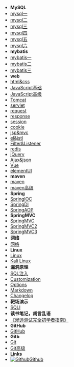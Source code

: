 - **MySQL**
- [mysql一](mysql_01)
- [mysql二](mysql_02)
- [mysql三](mysql_03)
- [mysql四](mysql_04)
- [mysql五](mysql_05)
- [mysql六](mysql_06)
- **mybatis**
- [mybatis一](mybatis_01)
- [mybatis二](mybatis_02)
- [mybatis三](mybatis_03)
- **web**
- [html&css](html&css)
- [JavaScript基础](JavaScript基础)
- [JavaScript高级](JavaScript高级)
- [Tomcat](Tomcat)
- [servlet](servlet)
- [request](request)
- [response](response)
- [session](session)
- [cookie](cookie)
- [jsp&mvc](jsp&mvc)
- [el&jstl](el&jstl)
- [Filter&Listener](Filter&Listener)
- [redis](redis)
- [jQuery](jQuery)
- [Ajax&json](Ajax&json)
- [Vue](Vue)
- [elementUI](elementUI)
- **maven**
- [maven](maven)
- [maven高级](maven高级)
- **Spring**
- [SpringIOC](SpringIOC)
- [SpringDI](SpringDI)
- [SpringAOP](SpringAOP)
- **SpringMVC**
- [SpringMVC](SpringMVC)
- [SpringMVC2](SpringMVC2)
- [SpringMVC3](SpringMVC3)
- **网络**
- [网络](introduction)
- **Linux**
- [Linux](Linux)
- [Kali Linux](themes)
- **漏洞原理**
- [SQL注入](SQL)
- [Customization](customization)
- [Options](options)
- [Markdown](markdown)
- [Changelog](changelog)
- **靶场演示**
- [SQLI](SQLI)
- **读书笔记，胡言乱语**
- [《渗透测试完全初学者指南》](stcszn)
- **GitHub**
- [GitHub](GitHub)
- **Gitb**
- [Git](Git)
- [Git高级](Git高级)
- **Links**
- [![Github](https://icongram.jgog.in/simple/github.svg?color=808080&size=16)Github](https://github.com/HJ-king-cell/github.io)